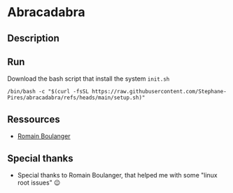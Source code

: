 # Abracadabra

## Description

## Run

Download the bash script that install the system `init.sh`

`/bin/bash -c "$(curl -fsSL https://raw.githubusercontent.com/Stephane-Pires/abracadabra/refs/heads/main/setup.sh)"`

## Ressources

- [Romain Boulanger](https://blog.filador.fr/en/posts/i-use-ansible-to-configure-macos/)

## Special thanks

- Special thanks to Romain Boulanger, that helped me with some "linux root issues" :wink:
